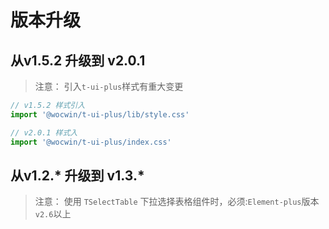 # 版本升级

## 从v1.5.2 升级到 v2.0.1
> 注意： 引入`t-ui-plus`样式有重大变更

```js
// v1.5.2 样式引入
import '@wocwin/t-ui-plus/lib/style.css'

// v2.0.1 样式入
import '@wocwin/t-ui-plus/index.css'
```

## 从v1.2.* 升级到 v1.3.*
> 注意： 使用 `TSelectTable` 下拉选择表格组件时，必须:`Element-plus`版本`v2.6`以上
